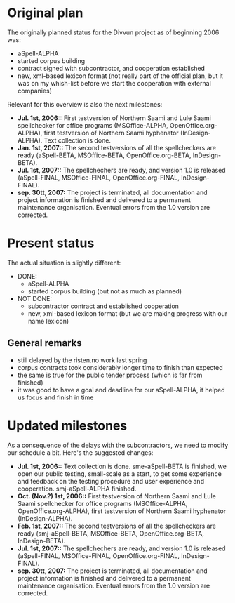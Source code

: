 Original plan
=============

The originally planned status for the Divvun project as of beginning
2006 was:

-   aSpell-ALPHA
-   started corpus building
-   contract signed with subcontractor, and cooperation established
-   new, xml-based lexicon format (not really part of the official plan,
    but it was on my whish-list before we start the cooperation with
    external companies)

Relevant for this overview is also the next milestones:

-   **Jul. 1st, 2006::**
    First testversion of Northern Saami and Lule Saami spellchecker for
    office programs (MSOffice-ALPHA, OpenOffice.org-ALPHA), first
    testversion of Northern Saami hyphenator (InDesign-ALPHA). Text
    collection is done.
-   **Jan. 1st, 2007::**
    The second testversions of all the spellcheckers are ready
    (aSpell-BETA, MSOffice-BETA, OpenOffice.org-BETA, InDesign-BETA).
-   **Jul. 1st, 2007::**
    The spellchechers are ready, and version 1.0 is released
    (aSpell-FINAL, MSOffice-FINAL, OpenOffice.org-FINAL,
    InDesign-FINAL).
-   **sep. 30tt, 2007:**
    The project is terminated, all documentation and project information
    is finished and delivered to a permanent maintenance organisation.
    Eventual errors from the 1.0 version are corrected.

Present status
==============

The actual situation is slightly different:

-   DONE:
    -   aSpell-ALPHA
    -   started corpus building (but not as much as planned)
-   NOT DONE:
    -   subcontractor contract and established cooperation
    -   new, xml-based lexicon format (but we are making progress with
        our name lexicon)

General remarks
---------------

-   still delayed by the risten.no work last spring
-   corpus contracts took considerably longer time to finish than
    expected
-   the same is true for the public tender process (which is far from
    finished)
-   it was good to have a goal and deadline for our aSpell-ALPHA, it
    helped us focus and finish in time

Updated milestones
==================

As a consequence of the delays with the subcontractors, we need to
modify our schedule a bit. Here's the suggested changes:

-   **Jul. 1st, 2006::**
    Text collection is done. sme-aSpell-BETA is finished, we open our
    public testing, small-scale as a start, to get some experience and
    feedback on the testing procedure and user experience and
    cooperation. smj-aSpell-ALPHA finished.
-   **Oct. (Nov.?) 1st, 2006::**
    First testversion of Northern Saami and Lule Saami spellchecker for
    office programs (MSOffice-ALPHA, OpenOffice.org-ALPHA), first
    testversion of Northern Saami hyphenator (InDesign-ALPHA).
-   **Feb. 1st, 2007::**
    The second testversions of all the spellcheckers are ready
    (smj-aSpell-BETA, MSOffice-BETA, OpenOffice.org-BETA,
    InDesign-BETA).
-   **Jul. 1st, 2007::**
    The spellchechers are ready, and version 1.0 is released
    (aSpell-FINAL, MSOffice-FINAL, OpenOffice.org-FINAL,
    InDesign-FINAL).
-   **sep. 30tt, 2007:**
    The project is terminated, all documentation and project information
    is finished and delivered to a permanent maintenance organisation.
    Eventual errors from the 1.0 version are corrected.

